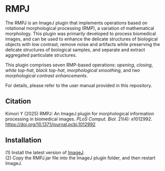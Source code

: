 # RMPJ

The RMPJ is an ImageJ plugin that implements operations based on rotational morphological processing (RMP), a variation of mathematical morphology. This plugin was primarily developed to process biomedical images, and can be used to enhance the delicate structures of biological objects with low contrast, remove noise and artifacts while preserving the delicate structures of biological samples, and separate and extract aggregated particulate structures.  

This plugin comprises seven RMP-based operations: *opening*, *closing*, *white top-hat*, *black top-hat*, *morphological smoothing*, and *two morphological contrast enhancements*.  

For details, please refer to the user manual provided in this repository.


## Citation
Kimori Y (2025) RMPJ: An ImageJ plugin for morphological information processing in biomedical images. *PLoS Comput. Biol.* 21(4): e1012992.   
https://doi.org/10.1371/journal.pcbi.1012992

## Installation  
(1) Install the latest version of [ImageJ](https://imagej.net/ij/download.html).  
(2) Copy the RMPJ.jar file into the ImageJ plugin folder, and then restart ImageJ.
